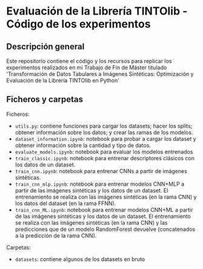 # Evaluación de la Librería TINTOlib - Código de los experimentos

## Descripción general
Este repositorio contiene el código y los recursos para replicar los experimentos realizados en mi Trabajo de Fin de Máster titulado 'Transformación de Datos Tabulares a Imágenes Sintéticas: Optimización y Evaluación de la Librería TINTOlib en Python'

## Ficheros y carpetas
Ficheros:
- `utils.py`: contiene funciones para cargar los datasets; hacer los splits; obtener información sobre los datos; y crear las ramas de los modelos.
- `dataset_information.ipynb`: notebook para probar a cargar los dataset y obtener información sobre la cantidad y tipo de datos.
- `evaluate_models.ipynb`: notebook para evaluar los modelos entrenados
- `train_classic.ipynb`: notebook para entrenar descriptores clásicos con los datos de un dataset.
- `train_cnn.ipynb`: notebook para entrenar CNNs a partir de imágenes sintéticas.
- `train_cnn_mlp.ipynb`: notebook para entrenar modelos CNN+MLP a partir de las imágenes sintéticas y los datos de un dataset. El entrenamiento se realiza con las imágenes sintéticas (en la rama CNN) y los datos del dataset (en la rama FFNN).
- `train_cnn_ML.ipynb`: notebook para entrenar modelos CNN+ML a partir de las imágenes sintéticas y los datos de un dataset. El entrenamiento se realiza con las imágenes sintéticas (en la rama CNN) y las predicciones que de un modelo RandomForest devuelve (concatenados a la predicción de la rama CNN).

Carpetas:
- `datasets`: contiene algunos de los datasets en bruto
